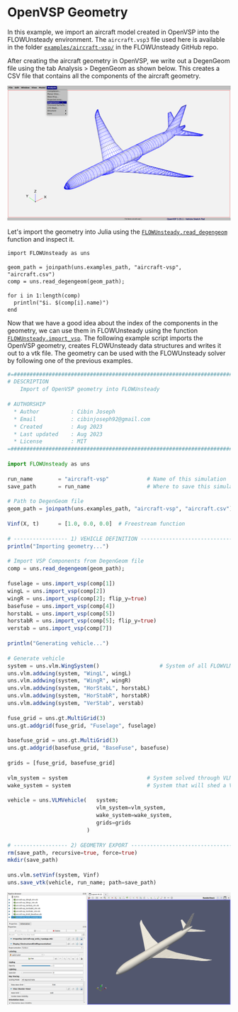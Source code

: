 # OpenVSP Geometry

In this example, we import an aircraft model created in OpenVSP into the FLOWUnsteady environment. The `aircraft.vsp3` file used here is available in the folder [`examples/aircraft-vsp/`](https://github.com/byuflowlab/FLOWUnsteady/tree/master/examples) in the FLOWUnsteady GitHub repo.

After creating the aircraft geometry in OpenVSP, we write out a DegenGeom file using the tab Analysis > DegenGeom as shown below. This creates a CSV file that contains all the components of the aircraft geometry.

![DegenGeom](assets/DegenGeom.png)

Let's import the geometry into Julia using the [`FLOWUnsteady.read_degengeom`](@ref) function and inspect it.
```@example inspect
import FLOWUnsteady as uns

geom_path = joinpath(uns.examples_path, "aircraft-vsp", "aircraft.csv")
comp = uns.read_degengeom(geom_path);

for i in 1:length(comp)
  println("$i. $(comp[i].name)")
end
```

Now that we have a good idea about the index of the components in the geometry, we can use them in FLOWUnsteady using the function [`FLOWUnsteady.import_vsp`](@ref). The following example script imports the OpenVSP geometry, creates FLOWUnsteady data structures and writes it out to a vtk file. The geometry can be used with the FLOWUnsteady solver by following one of the previous examples.

```julia
#=##############################################################################
# DESCRIPTION
    Import of OpenVSP geometry into FLOWUnsteady

# AUTHORSHIP
  * Author          : Cibin Joseph
  * Email           : cibinjoseph92@gmail.com
  * Created         : Aug 2023
  * Last updated    : Aug 2023
  * License         : MIT
=###############################################################################

import FLOWUnsteady as uns

run_name        = "aircraft-vsp"            # Name of this simulation
save_path       = run_name                  # Where to save this simulation

# Path to DegenGeom file
geom_path = joinpath(uns.examples_path, "aircraft-vsp", "aircraft.csv")

Vinf(X, t)      = [1.0, 0.0, 0.0]  # Freestream function

# ----------------- 1) VEHICLE DEFINITION --------------------------------------
println("Importing geometry...")

# Import VSP Components from DegenGeom file
comp = uns.read_degengeom(geom_path);

fuselage = uns.import_vsp(comp[1])
wingL = uns.import_vsp(comp[2])
wingR = uns.import_vsp(comp[2]; flip_y=true)
basefuse = uns.import_vsp(comp[4])
horstabL = uns.import_vsp(comp[5])
horstabR = uns.import_vsp(comp[5]; flip_y=true)
verstab = uns.import_vsp(comp[7])

println("Generating vehicle...")

# Generate vehicle
system = uns.vlm.WingSystem()                   # System of all FLOWVLM objects
uns.vlm.addwing(system, "WingL", wingL)
uns.vlm.addwing(system, "WingR", wingR)
uns.vlm.addwing(system, "HorStabL", horstabL)
uns.vlm.addwing(system, "HorStabR", horstabR)
uns.vlm.addwing(system, "VerStab", verstab)

fuse_grid = uns.gt.MultiGrid(3)
uns.gt.addgrid(fuse_grid, "Fuselage", fuselage)

basefuse_grid = uns.gt.MultiGrid(3)
uns.gt.addgrid(basefuse_grid, "BaseFuse", basefuse)

grids = [fuse_grid, basefuse_grid]

vlm_system = system                         # System solved through VLM solver
wake_system = system                        # System that will shed a VPM wake

vehicle = uns.VLMVehicle(   system;
                            vlm_system=vlm_system,
                            wake_system=wake_system,
                            grids=grids
                         )

# ----------------- 2) GEOMETRY EXPORT -----------------------------------------
rm(save_path, recursive=true, force=true)
mkdir(save_path)

uns.vlm.setVinf(system, Vinf)
uns.save_vtk(vehicle, run_name; path=save_path)
```

![Paraview](assets/aircraft-paraview.png)
